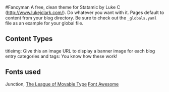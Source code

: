 #Fancyman
A free, clean theme for Statamic by Luke C (http://www.lukejclark.com/). Do whatever you want with it.
Pages default to content from your blog directory. Be sure to check out the `_globals.yaml` file as an example for your global file.

## Content Types
titleimg: Give this an image URL to display a banner image for each blog entry
categories and tags: You know how these work!

## Fonts used
Junction, [The League of Movable Type](www.theleagueofmoveabletype.com/)
[Font Awesome](http://fortawesome.github.com/Font-Awesome/)
